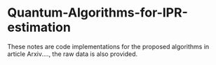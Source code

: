# Quantum-Algorithms-for-IPR-estimation
These notes are code implementations for the proposed algorithms in article Arxiv...., the raw data is also provided.


